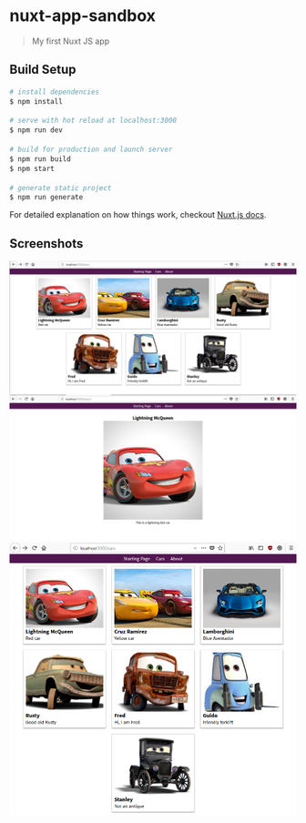 # nuxt-app-sandbox

> My first Nuxt JS app

## Build Setup

``` bash
# install dependencies
$ npm install

# serve with hot reload at localhost:3000
$ npm run dev

# build for production and launch server
$ npm run build
$ npm start

# generate static project
$ npm run generate
```

For detailed explanation on how things work, checkout [Nuxt.js docs](https://nuxtjs.org).

## Screenshots
![/Cars page](/screenshots/SS1.png?raw=true "Lists of cars")
![/Car detail page](/screenshots/SS2.png?raw=true "Car detail page")
![Responsive design](/screenshots/SS3.png?raw=true "Responsive design")
